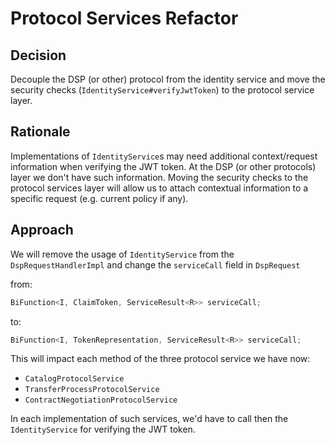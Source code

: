 # Protocol Services Refactor

## Decision

Decouple the DSP (or other) protocol from the identity service and move the security checks (`IdentityService#verifyJwtToken`)
to the protocol service layer.

## Rationale

Implementations of `IdentityService`s may need additional context/request information when verifying the JWT token. At the
DSP (or other protocols) layer we don't have such information. Moving the security checks to the protocol services layer will
allow us to attach contextual information to a specific request (e.g. current policy if any).

## Approach

We will remove the usage of `IdentityService` from the `DspRequestHandlerImpl` and change the `serviceCall` field in `DspRequest`

from:

```java
BiFunction<I, ClaimToken, ServiceResult<R>> serviceCall;
```

to:

```java
BiFunction<I, TokenRepresentation, ServiceResult<R>> serviceCall;
```

This will impact each method of the three protocol service we have now:

- `CatalogProtocolService`
- `TransferProcessProtocolService`
- `ContractNegotiationProtocolService`

In each implementation of such services, we'd have to call then the `IdentityService` for verifying the JWT token.
